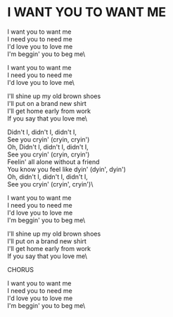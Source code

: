 # I WANT YOU TO WANT ME

I want you to want me\
I need you to need me\
I'd love you to love me\
I'm beggin' you to beg me\

I want you to want me\
I need you to need me\
I'd love you to love me\

I'll shine up my old brown shoes\
I'll put on a brand new shirt\
I'll get home early from work\
If you say that you love me\

Didn't I, didn't I, didn't I,\
See you cryin' (cryin, cryin')\
Oh, Didn't I, didn't I, didn't I,\
See you cryin' (cryin, cryin')\
Feelin' all alone without a friend\
You know you feel like dyin' (dyin', dyin')\
Oh, didn't I, didn't I, didn't I,\
See you cryin' (cryin', cryin')\

I want you to want me\
I need you to need me\
I'd love you to love me\
I'm beggin' you to beg me\

I'll shine up my old brown shoes\
I'll put on a brand new shirt\
I'll get home early from work\
If you say that you love me\

CHORUS

I want you to want me\
I need you to need me\
I'd love you to love me\
I'm beggin' you to beg me\